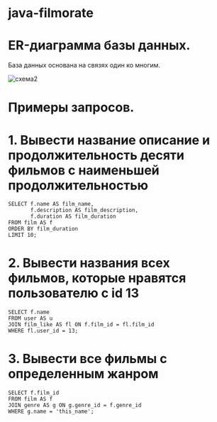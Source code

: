 # java-filmorate
# ER-диаграмма базы данных.
База данных основана на связях один ко многим.

![схема2](https://github.com/EvgeniyTomilov/java-filmorate/assets/116760791/f7d31581-4526-4242-9f61-ed7f33494ac4)

# Примеры запросов.

# 1. Вывести название описание  и продолжительность десяти фильмов с наименьшей продолжительностью
```roomsql
SELECT f.name AS film_name,
       f.description AS film_description,
       f.duration AS film_duration
FROM film AS f
ORDER BY film_duration
LIMIT 10;
```

# 2. Вывести названия всех фильмов, которые нравятся пользователю с id 13  
```roomsql
SELECT f.name
FROM user AS u
JOIN film_like AS fl ON f.film_id = fl.film_id
WHERE fl.user_id = 13;
```

# 3. Вывести все фильмы с определенным жанром 
```roomsql
SELECT f.film_id
FROM film AS f
JOIN genre AS g ON g.genre_id = f.genre_id
WHERE g.name = 'this_name';
```
